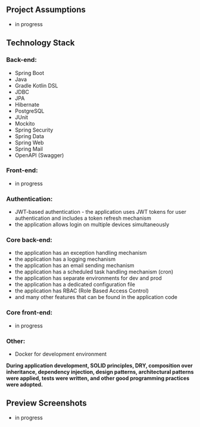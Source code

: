 ## Project Assumptions
- in progress

## Technology Stack

### Back-end:
- Spring Boot
- Java
- Gradle Kotlin DSL
- JDBC
- JPA
- Hibernate
- PostgreSQL
- JUnit
- Mockito
- Spring Security
- Spring Data
- Spring Web
- Spring Mail
- OpenAPI (Swagger)

### Front-end:
- in progress

### Authentication:
- JWT-based authentication - the application uses JWT tokens for user authentication and includes a token refresh mechanism
- the application allows login on multiple devices simultaneously

### Core back-end:
- the application has an exception handling mechanism
- the application has a logging mechanism
- the application has an email sending mechanism
- the application has a scheduled task handling mechanism (cron)
- the application has separate environments for dev and prod
- the application has a dedicated configuration file
- the application has RBAC (Role Based Access Control)
- and many other features that can be found in the application code

### Core front-end:
- in progress

### Other:
- Docker for development environment

**During application development, SOLID principles, DRY, composition over inheritance, dependency injection, design patterns, architectural patterns were applied, tests were written, and other good programming practices were adopted.**

## Preview Screenshots
- in progress
